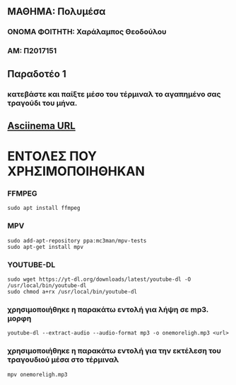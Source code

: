 ## ΜΑΘΗΜΑ: Πολυμέσα  
 
### ONOMA ΦΟΙΤΗΤΗ: Χαράλαμπος Θεοδούλου
### ΑΜ: Π2017151

## Παραδοτέο 1
### κατεβάστε και παίξτε μέσο του τέρμιναλ το αγαπημένο σας τραγούδι του μήνα.

## [Asciinema URL](http://asciinema.org/a/qxybfXGWa4Pyo4zbJNCgJM01m)


# ΕΝΤΟΛΕΣ ΠΟΥ ΧΡΗΣΙΜΟΠΟΙΗΘΗΚΑΝ 




### FFMPEG

```
sudo apt install ffmpeg
```


### MPV

```
sudo add-apt-repository ppa:mc3man/mpv-tests
sudo apt-get install mpv
```

### YOUTUBE-DL

```
sudo wget https://yt-dl.org/downloads/latest/youtube-dl -O /usr/local/bin/youtube-dl
sudo chmod a+rx /usr/local/bin/youtube-dl
```


### χρησιμοποιήθηκε  η παρακάτω εντολή για λήψη σε mp3. μορφη

```
youtube-dl --extract-audio --audio-format mp3 -o onemoreligh.mp3 <url>
```

### χρησιμοποιήθηκε η παρακάτω εντολή για την εκτέλεση του τραγουδιού μέσα στο τέρμιναλ 

```
mpv onemoreligh.mp3
```
